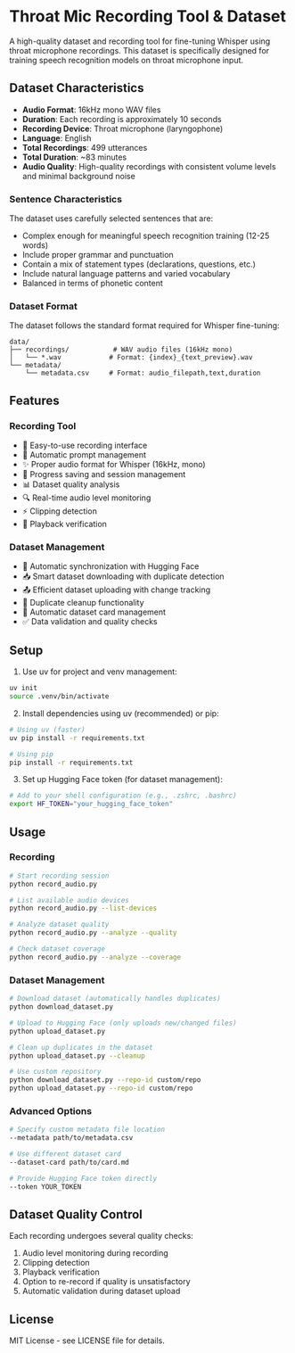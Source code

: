 # Throat Mic Recording Tool & Dataset

A high-quality dataset and recording tool for fine-tuning Whisper using throat microphone recordings. This dataset is specifically designed for training speech recognition models on throat microphone input.

## Dataset Characteristics

- **Audio Format**: 16kHz mono WAV files
- **Duration**: Each recording is approximately 10 seconds
- **Recording Device**: Throat microphone (laryngophone)
- **Language**: English
- **Total Recordings**: 499 utterances
- **Total Duration**: ~83 minutes
- **Audio Quality**: High-quality recordings with consistent volume levels and minimal background noise

### Sentence Characteristics

The dataset uses carefully selected sentences that are:
- Complex enough for meaningful speech recognition training (12-25 words)
- Include proper grammar and punctuation
- Contain a mix of statement types (declarations, questions, etc.)
- Include natural language patterns and varied vocabulary
- Balanced in terms of phonetic content

### Dataset Format

The dataset follows the standard format required for Whisper fine-tuning:
```
data/
├── recordings/           # WAV audio files (16kHz mono)
│   └── *.wav            # Format: {index}_{text_preview}.wav
└── metadata/
    └── metadata.csv     # Format: audio_filepath,text,duration
```

## Features

### Recording Tool
- 🎤 Easy-to-use recording interface
- 📝 Automatic prompt management
- ✨ Proper audio format for Whisper (16kHz, mono)
- 🔄 Progress saving and session management
- 📊 Dataset quality analysis
- 🔍 Real-time audio level monitoring
- ⚡ Clipping detection
- 🎵 Playback verification

### Dataset Management
- 🔄 Automatic synchronization with Hugging Face
- 📥 Smart dataset downloading with duplicate detection
- 📤 Efficient dataset uploading with change tracking
- 🧹 Duplicate cleanup functionality
- 📝 Automatic dataset card management
- ✅ Data validation and quality checks

## Setup

1. Use uv for project and venv management:
```bash
uv init
source .venv/bin/activate
```

2. Install dependencies using uv (recommended) or pip:
```bash
# Using uv (faster)
uv pip install -r requirements.txt

# Using pip
pip install -r requirements.txt
```

3. Set up Hugging Face token (for dataset management):
```bash
# Add to your shell configuration (e.g., .zshrc, .bashrc)
export HF_TOKEN="your_hugging_face_token"
```

## Usage

### Recording
```bash
# Start recording session
python record_audio.py

# List available audio devices
python record_audio.py --list-devices

# Analyze dataset quality
python record_audio.py --analyze --quality

# Check dataset coverage
python record_audio.py --analyze --coverage
```

### Dataset Management
```bash
# Download dataset (automatically handles duplicates)
python download_dataset.py

# Upload to Hugging Face (only uploads new/changed files)
python upload_dataset.py

# Clean up duplicates in the dataset
python upload_dataset.py --cleanup

# Use custom repository
python download_dataset.py --repo-id custom/repo
python upload_dataset.py --repo-id custom/repo
```

### Advanced Options
```bash
# Specify custom metadata file location
--metadata path/to/metadata.csv

# Use different dataset card
--dataset-card path/to/card.md

# Provide Hugging Face token directly
--token YOUR_TOKEN
```

## Dataset Quality Control

Each recording undergoes several quality checks:
1. Audio level monitoring during recording
2. Clipping detection
3. Playback verification
4. Option to re-record if quality is unsatisfactory
5. Automatic validation during dataset upload

## License

MIT License - see LICENSE file for details. 